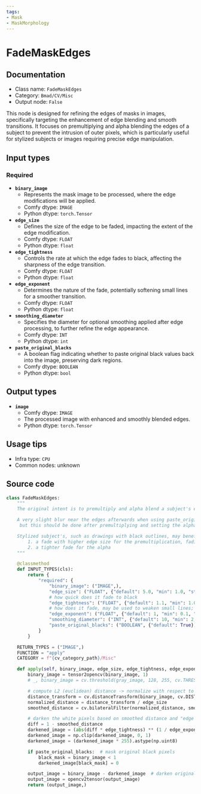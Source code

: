 ```yaml
---
tags:
- Mask
- MaskMorphology
---
```


# FadeMaskEdges
## Documentation
- Class name: `FadeMaskEdges`
- Category: `Bmad/CV/Misc`
- Output node: `False`

This node is designed for refining the edges of masks in images, specifically targeting the enhancement of edge blending and smooth transitions. It focuses on premultiplying and alpha blending the edges of a subject to prevent the intrusion of outer pixels, which is particularly useful for stylized subjects or images requiring precise edge manipulation.
## Input types
### Required
- **`binary_image`**
    - Represents the mask image to be processed, where the edge modifications will be applied.
    - Comfy dtype: `IMAGE`
    - Python dtype: `torch.Tensor`
- **`edge_size`**
    - Defines the size of the edge to be faded, impacting the extent of the edge modification.
    - Comfy dtype: `FLOAT`
    - Python dtype: `float`
- **`edge_tightness`**
    - Controls the rate at which the edge fades to black, affecting the sharpness of the edge transition.
    - Comfy dtype: `FLOAT`
    - Python dtype: `float`
- **`edge_exponent`**
    - Determines the nature of the fade, potentially softening small lines for a smoother transition.
    - Comfy dtype: `FLOAT`
    - Python dtype: `float`
- **`smoothing_diameter`**
    - Specifies the diameter for optional smoothing applied after edge processing, to further refine the edge appearance.
    - Comfy dtype: `INT`
    - Python dtype: `int`
- **`paste_original_blacks`**
    - A boolean flag indicating whether to paste original black values back into the image, preserving dark regions.
    - Comfy dtype: `BOOLEAN`
    - Python dtype: `bool`
## Output types
- **`image`**
    - Comfy dtype: `IMAGE`
    - The processed image with enhanced and smoothly blended edges.
    - Python dtype: `torch.Tensor`
## Usage tips
- Infra type: `CPU`
- Common nodes: unknown


## Source code
```python
class FadeMaskEdges:
    """
    The original intent is to premultiply and alpha blend a subject's edges to avoid outer pixels creeping in.

    A very slight blur near the edges afterwards when using paste_original_blacks and low tightness may be required,
     but this should be done after premultiplying and setting the alpha.

    Stylized subject's, such as drawings with black outlines, may benefit from using different 2 edge fades:
        1. a fade with higher edge size for the premultiplication, fading the subject into blackness
        2. a tighter fade for the alpha
    """

    @classmethod
    def INPUT_TYPES(cls):
        return {
            "required": {
                "binary_image": ("IMAGE",),
                "edge_size": ("FLOAT", {"default": 5.0, "min": 1.0, "step": 1.0}),
                # how quick does it fade to black
                "edge_tightness": ("FLOAT", {"default": 1.1, "min": 1.0, "max": 10.0, "step": 0.05}),
                # how does it fade, may be used to weaken small lines; 1 = linear transition
                "edge_exponent": ("FLOAT", {"default": 1, "min": 0.1, "max": 10.0, "step": 0.1}),
                "smoothing_diameter": ("INT", {"default": 10, "min": 2, "max": 256, "step": 1}),
                "paste_original_blacks": ("BOOLEAN", {"default": True})
            }
        }

    RETURN_TYPES = ("IMAGE",)
    FUNCTION = "apply"
    CATEGORY = f"{cv_category_path}/Misc"

    def apply(self, binary_image, edge_size, edge_tightness, edge_exponent, smoothing_diameter, paste_original_blacks):
        binary_image = tensor2opencv(binary_image, 1)
        # _, binary_image = cv.threshold(gray_image, 128, 255, cv.THRESH_BINARY) # suppose it's already binary

        # compute L2 (euclidean) distance -> normalize with respect to edge size -> smooth
        distance_transform = cv.distanceTransform(binary_image, cv.DIST_L2, cv.DIST_MASK_3)
        normalized_distance = distance_transform / edge_size
        smoothed_distance = cv.bilateralFilter(normalized_distance, smoothing_diameter, 75, 75)

        # darken the white pixels based on smoothed distance and "edge tightness"
        diff = 1 - smoothed_distance
        darkened_image = (abs(diff * edge_tightness) ** (1 / edge_exponent)) * np.sign(diff)
        darkened_image = np.clip(darkened_image, 0, 1)
        darkened_image = (darkened_image * 255).astype(np.uint8)

        if paste_original_blacks:  # mask original black pixels
            black_mask = binary_image < 1
            darkened_image[black_mask] = 0

        output_image = binary_image - darkened_image  # darken original image
        output_image = opencv2tensor(output_image)
        return (output_image,)

```

